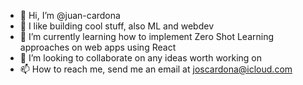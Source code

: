 - 👋 Hi, I’m @juan-cardona
- 👀 I like building cool stuff, also ML and webdev
- 🌱 I’m currently learning how to implement Zero Shot Learning approaches on web apps using React
- 💞️ I’m looking to collaborate on any ideas worth working on
- 📫 How to reach me, send me an email at joscardona@icloud.com

<!---
juan-cardona/juan-cardona is a ✨ special ✨ repository because its `README.md` (this file) appears on your GitHub profile.
You can click the Preview link to take a look at your changes.
--->
